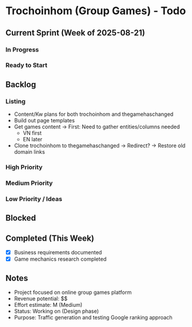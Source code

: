 # Trochoinhom (Group Games) - Todo

## Current Sprint (Week of 2025-08-21)
### In Progress

### Ready to Start

## Backlog
### Listing
- Content/Kw plans for both trochoinhom and thegamehaschanged
- Build out page templates
- Get games content
    -> First: Need to gather entities/columns needed
    - VN first
    - EN later
- Clone trochoinhom to thegamehaschanged
    -> Redirect?
    -> Restore old domain links


### High Priority

### Medium Priority

### Low Priority / Ideas

## Blocked

## Completed (This Week)
- [x] Business requirements documented
- [x] Game mechanics research completed

## Notes
- Project focused on online group games platform
- Revenue potential: $$
- Effort estimate: M (Medium)
- Status: Working on (Design phase)
- Purpose: Traffic generation and testing Google ranking approach